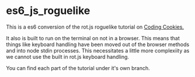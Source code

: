 # es6_js_roguelike

This is a es6 conversion of the rot.js roguelike tutorial on [Coding Cookies.](http://www.codingcookies.com/2013/04/01/building-a-roguelike-in-javascript-part-1/)

It also is built to run on the terminal on not in a browser. This means that things like keyboard handling have been moved out of the browser methods and into node stdin processes. This necessitates a little more complexiity as we cannot use the built in rot.js keyboard handling.

You can find each part of the tutorial under it's own branch.